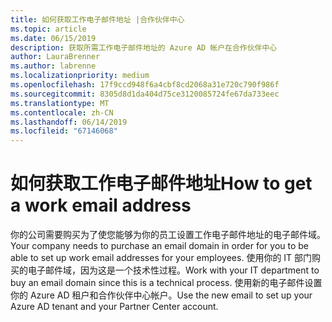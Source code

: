 ```yaml
---
title: 如何获取工作电子邮件地址 |合作伙伴中心
ms.topic: article
ms.date: 06/15/2019
description: 获取所需工作电子邮件地址的 Azure AD 帐户在合作伙伴中心
author: LauraBrenner
ms.author: labrenne
ms.localizationpriority: medium
ms.openlocfilehash: 17f9ccd948f6a4cbf8cd2068a31e720c790f986f
ms.sourcegitcommit: 8305d8d1da404d75ce3120085724fe67da733eec
ms.translationtype: MT
ms.contentlocale: zh-CN
ms.lasthandoff: 06/14/2019
ms.locfileid: "67146068"
---
```

# <a name="how-to-get-a-work-email-address"></a><span data-ttu-id="b540e-103">如何获取工作电子邮件地址</span><span class="sxs-lookup"><span data-stu-id="b540e-103">How to get a work email address</span></span>

<span data-ttu-id="b540e-104">你的公司需要购买为了使您能够为你的员工设置工作电子邮件地址的电子邮件域。</span><span class="sxs-lookup"><span data-stu-id="b540e-104">Your company needs to purchase an email domain in order for you to be able to set up work email addresses for your employees.</span></span> <span data-ttu-id="b540e-105">使用你的 IT 部门购买的电子邮件域，因为这是一个技术性过程。</span><span class="sxs-lookup"><span data-stu-id="b540e-105">Work with your IT department to buy an email domain since this is a technical process.</span></span> <span data-ttu-id="b540e-106">使用新的电子邮件设置你的 Azure AD 租户和合作伙伴中心帐户。</span><span class="sxs-lookup"><span data-stu-id="b540e-106">Use the new email to set up your Azure AD tenant and your Partner Center account.</span></span>
